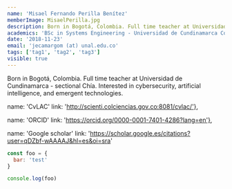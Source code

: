 ```yaml
---
name: 'Misael Fernando Perilla Benítez'
memberImage: MisaelPerilla.jpg
description: Born in Bogotá, Colombia. Full time teacher at Universidad de Cundinamarca - sectional Chía. Interested in cybersecurity, artificial intelligence, and emergent technologies.
academics: 'BSc in Systems Engineering - Universidad de Cundinamarca Colombia, MSc Cybersecurity - Universidad Internacional de la Rioja Spain, University teaching specialist - Universidad Cooperativa de Colombia.'
date: '2018-11-23'
email: 'jecamargom (at) unal.edu.co'
tags: ['tag1', 'tag2', 'tag3']
visible: true
---
```


Born in Bogotá, Colombia. Full time teacher at Universidad de Cundinamarca - sectional Chía. Interested in cybersecurity, artificial intelligence, and emergent technologies.

name: 'CvLAC'
link: 'http://scienti.colciencias.gov.co:8081/cvlac/'},

name: 'ORCID'
link: 'https://orcid.org/0000-0001-7401-4286?lang=en'},

name: 'Google scholar'
link: 'https://scholar.google.es/citations?user=qDZbf-wAAAAJ&hl=es&oi=sra'

```javascript
const foo = {
  bar: 'test'
}

console.log(foo)
```
